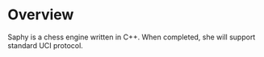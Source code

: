 # Overview
Saphy is a chess engine written in C++. When completed, she will support standard UCI protocol.

